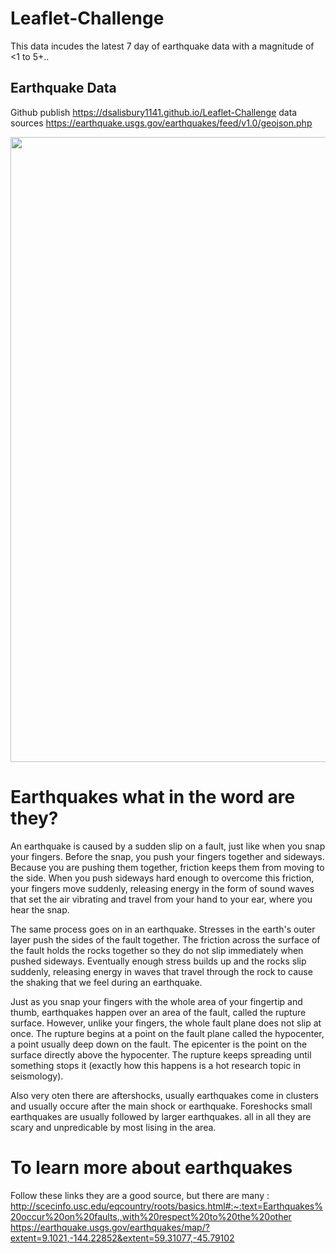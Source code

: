 # Leaflet-Challenge 
This data incudes the latest 7 day of earthquake data with a magnitude of <1 to 5+.. 
## Earthquake Data 
Github publish https://dsalisbury1141.github.io/Leaflet-Challenge
data sources https://earthquake.usgs.gov/earthquakes/feed/v1.0/geojson.php

<img align="center" src="https://github.com/dsalisbury1141/Leaflet-Challenge/blob/master/Images/Github%20post.PNG" width="1000">

# Earthquakes what in the word are they?
An earthquake is caused by a sudden slip on a fault, just like when you snap your fingers. Before the snap, you push your fingers together and sideways. Because you are pushing them together, friction keeps them from moving to the side. When you push sideways hard enough to overcome this friction, your fingers move suddenly, releasing energy in the form of sound waves that set the air vibrating and travel from your hand to your ear, where you hear the snap.

The same process goes on in an earthquake. Stresses in the earth's outer layer push the sides of the fault together. The friction across the surface of the fault holds the rocks together so they do not slip immediately when pushed sideways. Eventually enough stress builds up and the rocks slip suddenly, releasing energy in waves that travel through the rock to cause the shaking that we feel during an earthquake.

Just as you snap your fingers with the whole area of your fingertip and thumb, earthquakes happen over an area of the fault, called the rupture surface. However, unlike your fingers, the whole fault plane does not slip at once. The rupture begins at a point on the fault plane called the hypocenter, a point usually deep down on the fault. The epicenter is the point on the surface directly above the hypocenter. The rupture keeps spreading until something stops it (exactly how this happens is a hot research topic in seismology).

Also very oten there are aftershocks, usually earthquakes come in clusters and usually occure after the main shock or earthquake. Foreshocks small earthquakes are usually followed by larger earthquakes.  all in all they are scary and unpredicable by most lising in the area. 

# To learn more about earthquakes 
Follow these links they are a good source, but there are many : http://scecinfo.usc.edu/eqcountry/roots/basics.html#:~:text=Earthquakes%20occur%20on%20faults.,with%20respect%20to%20the%20other
https://earthquake.usgs.gov/earthquakes/map/?extent=9.1021,-144.22852&extent=59.31077,-45.79102
